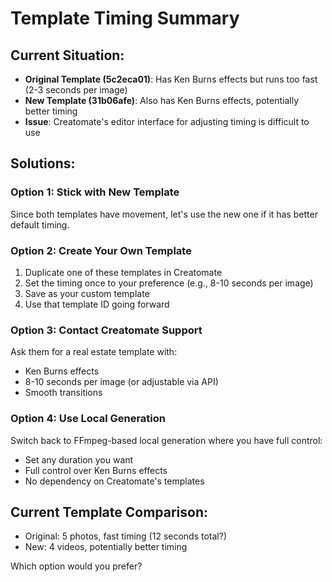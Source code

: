# Template Timing Summary

## Current Situation:
- **Original Template (5c2eca01)**: Has Ken Burns effects but runs too fast (2-3 seconds per image)
- **New Template (31b06afe)**: Also has Ken Burns effects, potentially better timing
- **Issue**: Creatomate's editor interface for adjusting timing is difficult to use

## Solutions:

### Option 1: Stick with New Template
Since both templates have movement, let's use the new one if it has better default timing.

### Option 2: Create Your Own Template
1. Duplicate one of these templates in Creatomate
2. Set the timing once to your preference (e.g., 8-10 seconds per image)
3. Save as your custom template
4. Use that template ID going forward

### Option 3: Contact Creatomate Support
Ask them for a real estate template with:
- Ken Burns effects
- 8-10 seconds per image (or adjustable via API)
- Smooth transitions

### Option 4: Use Local Generation
Switch back to FFmpeg-based local generation where you have full control:
- Set any duration you want
- Full control over Ken Burns effects
- No dependency on Creatomate's templates

## Current Template Comparison:
- Original: 5 photos, fast timing (12 seconds total?)
- New: 4 videos, potentially better timing

Which option would you prefer?